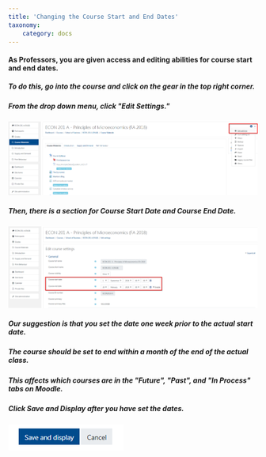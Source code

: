 ```yaml
---
title: 'Changing the Course Start and End Dates'
taxonomy:
    category: docs
---
```

#### As Professors, you are given access and editing abilities for course start and end dates.
##### To do this, go into the course and click on the gear in the top right corner.
##### From the drop down menu, click "Edit Settings."

![](start-end.png)

##### Then, there is a section for Course Start Date and Course End Date.

![](start-end-dates.png)

##### Our suggestion is that you set the date one week prior to the actual start date.
##### The course should be set to end within a month of the end of the actual class.
##### This affects which courses are in the "Future", "Past", and "In Process" tabs on Moodle.

##### Click Save and Display after you have set the dates.

![](start-end-save.png)
